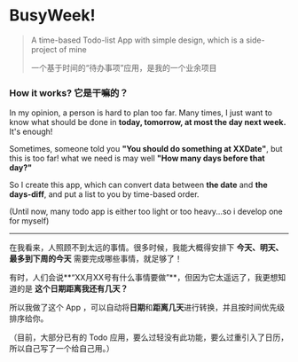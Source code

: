 # BusyWeek! 

> A time-based Todo-list App with simple design, which is a side-project of mine
> 
> 一个基于时间的“待办事项”应用，是我的一个业余项目



### How it works?  它是干嘛的？


In my opinion, a person is hard to plan too far. Many times, I just want to know what should be done in **today, tomorrow, at most the day next week.** It's enough!  

Sometimes, someone told you **"You should do something at XXDate"**, but this is too far! what we need is may well **"How many days before that day?"**

So I create this app, which can convert data between **the date** and **the days-diff**, and put a list to you by time-based order.

(Until now, many todo app is either too light or too heavy...so i develop one for myself)


---

在我看来，人照顾不到太远的事情。很多时候，我能大概得安排下 **今天、明天、最多到下周的今天** 需要完成哪些事情，就足够了！  

有时，人们会说**“XX月XX号有什么事情要做”**，但因为它太遥远了，我更想知道的是 **这个日期距离我还有几天？**

所以我做了这个 App ，可以自动将**日期**和**距离几天**进行转换，并且按时间优先级排序给你。

（目前，大部分已有的 Todo 应用，要么过轻没有此功能，要么过重引入了日历，所以自己写了一个给自己用。）
